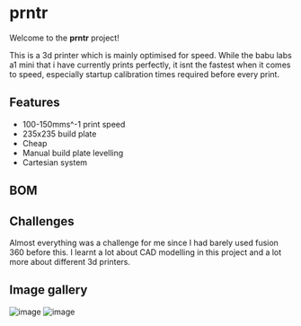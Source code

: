 # prntr
Welcome to the **prntr** project!

This is a 3d printer which is mainly optimised for speed. While the babu labs a1 mini that i have currently prints perfectly, it isnt the fastest when it comes to speed, especially startup calibration times required before every print.
## Features
- 100-150mms^-1 print speed
- 235x235 build plate
- Cheap
- Manual build plate levelling
- Cartesian system

## BOM
<insert bomb here>

## Challenges
Almost everything was a challenge for me since I had barely used fusion 360 before this. I learnt a lot about CAD modelling in this project and a lot more about different 3d printers.

## Image gallery
![image](https://github.com/user-attachments/assets/990f8b11-b3b1-4eb3-9fb6-639b7fd9dc31)
![image](https://github.com/user-attachments/assets/c34b480d-20a1-4196-b752-dea7ccd0b09a)

